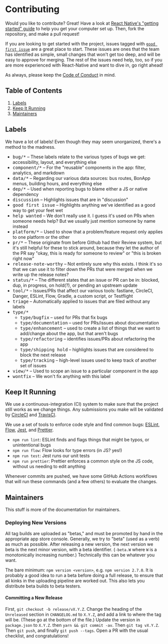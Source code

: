 # Contributing

Would you like to contribute?
Great!
Have a look at [React Native's "getting started" guide][rn-gs] to help you get your computer set up.
Then, fork the repository, and make a pull request!

If you are looking to get started with the project, issues tagged with [`good first issue`][gfi] are a great place to start.
These issues are ones that the team has identified as simple, small changes that won't get too deep, and will be easy to approve for merging.
The rest of the issues need help, too, so if you are more experienced with React-Native and want to dive in, go right ahead!

As always, please keep the [Code of Conduct][cc] in mind.

[cc]: https://github.com/StoDevX/AAO-React-Native/blob/master/CODE_OF_CONDUCT.md
[rn-gs]: http://facebook.github.io/react-native/docs/getting-started.html
[gfi]: https://github.com/StoDevX/AAO-React-Native/issues?q=is%3Aissue+label%3A%22good+first+issue%22+is%3Aopen

## Table of Contents

1. [Labels](#labels)
2. [Keep It Running](#keep-it-running)
3. [Maintainers](#maintainers)

## Labels

We have a lot of labels!
Even though they may seem unorganized, there's a method to the madness.

- <kbd>bug/*</kbd> &ndash; These labels relate to the various types of bugs we get: accessibility, layout, and everything else
- <kbd>component/*</kbd> &ndash; For the "reusable" components in the app: filter, analytics, and markdown
- <kbd>data/*</kbd> &ndash; Regarding our various data sources: bus routes, BonApp menus, building hours, and everything else
- <kbd>dep/*</kbd> &ndash; Used when reporting bugs to blame either a JS or native dependency
- <kbd>discussion</kbd> &ndash; Highlights issues that are in "discussion"
- <kbd>good first issue</kbd> &ndash; Highlights anything we've identified as a good way to get your feet wet
- <kbd>help wanted</kbd> &ndash; We don't really use it. I guess it's used on PRs when someone needs help? But we usually just mention someone by name instead
- <kbd>platform/*</kbd> &ndash; Used to show that a problem/feature request only applies to one platform or the other
- <kbd>pr/*</kbd> &ndash; These originate from before Github had their Review system, but it's still helpful for these to stick around, because they let the author of the PR say "okay, this is ready for someone to review" or "this is broken right now"
- <kbd>release-note-worthy</kbd> &ndash; Not entirely sure why this exists.
  I think it's so that we can use it to filter down the PRs that were merged when we write up the release notes?
- <kbd>status/*</kbd> &ndash; The different states that an issue or PR can be in: blocked, dup, in progress, on hold(?), or pending an upstream update
- <kbd>tool/*</kbd> &ndash; Issues/PRs that affect our various tools: fastlane, CircleCI, Danger, ESLint, Flow, Gradle, a custom script, or Testflight
- <kbd>triage</kbd> &ndash; Automatically applied to issues that are filed without any labels
- <kbd>type/*</kbd>
  - <kbd>type/bugfix</kbd> &ndash; used for PRs that fix bugs
  - <kbd>type/documentation</kbd> &ndash; used for PRs/issues about documentation
  - <kbd>type/enhancement</kbd> &ndash; used to create a list of things that we want to add/change about the app, but that aren't bugs
  - <kbd>type/refactoring</kbd> &ndash; identifies issues/PRs about refactoring the app
  - <kbd>type/shipping hold</kbd> &ndash; highlights issues that are considered to block the next release
  - <kbd>type/tracking</kbd> &ndash; high-level issues used to keep track of another set of issues
- <kbd>view/*</kbd> &ndash; Used to scope an issue to a particular component in the app
- <kbd>wontfix</kbd> &ndash; We won't fix anything with this label

## Keep It Running

We use a continuous-integration (CI) system to make sure that the project still works as we change things.
Any submissions you make will be validated by [CircleCI][circle] and [TravisCI][travis].

[circle]: https://circleci.com/gh/StoDevX/AAO-React-Native
[travis]: https://travis-ci.org/StoDevX/AAO-React-Native/builds

We use a set of tools to enforce code style and find common bugs: [ESLint][eslint], [Flow][flow], [Jest][jest], and [Prettier][prettier].

- `npm run lint`: ESLint finds and flags things that might be typos, or unintentional bugs
- `npm run flow`: Flow looks for type errors (in JS? yes!)
- `npm run test`: Jest runs our unit tests
- `npm run prettier`: Prettier enforces a common style on the JS code, without us needing to edit anything

Whenever commits are pushed, we have some GitHub Actions workflows that will run these commands (and a few others) to evaluate the changes.

[eslint]: http://eslint.org/
[flow]: https://flowtype.org/
[jest]: https://facebook.github.io/jest/
[prettier]: https://github.com/prettier/prettier


## Maintainers

This stuff is more of the documentation for maintainers.

### Deploying New Versions

All tag builds are uploaded as "betas," and must be promoted by hand in the appropriate app store console.
Generally, we try to "beta" (used as a verb) as much as possible.
After releasing a new version, the next version we beta is the next minor version, with a beta identifier.
(`-beta.W` where `W` is a monotonically increasing number.)
Technically this can be whatever you want.

The bare minimum: `npm version <version>`, e.g. `npm version 2.7.0`.
It is probably a good idea to run a beta before doing a full release, to ensure that all kinks in the uploading pipeline are worked out.
This also lets you distribute beta builds to beta testers.

#### Committing a New Release

First, `git checkout -b release/vX.Y.Z`.
Change the heading of the `Unreleased` section in `CHANGELOG.md` to `X.Y.Z`, and add a link to where the tag will be.
(These go at the bottom of the file.)
Update the version in `package.json` to `X.Y.Z`. then `yarn && git commit -av`.
Then `git tag vX.Y.Z`.
Then `git push`, and finally `git push --tags`.
Open a PR with the usual checklist, and congratulations!
